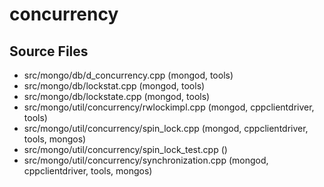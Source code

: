 # concurrency

## Source Files

- src/mongo/db/d\_concurrency.cpp   (mongod, tools)
- src/mongo/db/lockstat.cpp   (mongod, tools)
- src/mongo/db/lockstate.cpp   (mongod, tools)
- src/mongo/util/concurrency/rwlockimpl.cpp   (mongod, cppclientdriver, tools)
- src/mongo/util/concurrency/spin\_lock.cpp   (mongod, cppclientdriver, tools, mongos)
- src/mongo/util/concurrency/spin\_lock\_test.cpp   ()
- src/mongo/util/concurrency/synchronization.cpp   (mongod, cppclientdriver, tools, mongos)
